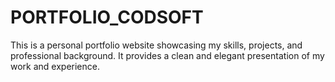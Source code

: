 # PORTFOLIO_CODSOFT
This is a personal portfolio website showcasing my skills, projects, and professional background. It provides a clean and elegant presentation of my work and experience.
